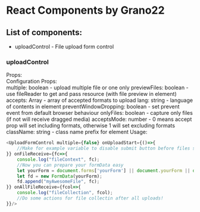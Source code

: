 # React Components by Grano22

## List of components:
* uploadControl - File upload form control

### uploadControl
Props:  
    Configuration Props:  
        multiple: boolean - upload multiple file or one only
        previewFiles: boolean - use fileReader to get and pass resource (with file preview in element)
        accepts: Array<string> - array of accepted formats to upload
        lang: string - language of contents in element
        preventWindowDropping: boolean - set prevent event from default browser behaviour
        onlyFiles: boolean - capture only files (if not will receive dragged media)
        acceptsMode: number - 0 means accept prop will set including formats, otherwise 1 will set excluding formats
        className: string - class name prefix for element
Usage:
```javascript
<UploadFormControl multiple={false} onUploadStart={()=>{
    //Make for example variable to disable submit button before files successfully = initialised (with resource)
}} onFileReceive={fc=>{
    console.log("fileContext", fc);
    //Now you can prepare your formData easy
    let yourForm = document.forms['yourForm'] || document.yourForm || document.getElementById("yourForm") || document.createElement("form");
    let fd = new FormData(yourForm);
    fd.append("myAwesomeFile", fc);
}} onAllFileReceive={fcol=>{
    console.log("fileCollection", fcol);
    //Do some actions for file collectin after all uploads!
}}/>
```